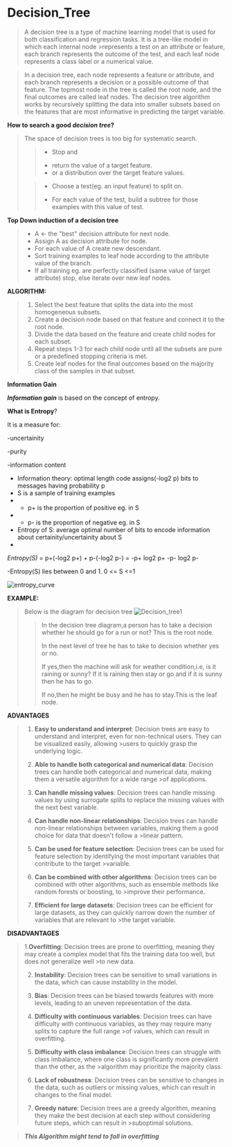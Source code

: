 # Decision_Tree

>A decision tree is a type of machine learning model that is used for both classification and regression tasks. It is a tree-like model in which each internal node >represents a test on an attribute or feature, each branch represents the outcome of the test, and each leaf node represents a class label or a numerical value.

>In a decision tree, each node represents a feature or attribute, and each branch represents a decision or a possible outcome of that feature. The topmost node in the
>tree is called the root node, and the final outcomes are called leaf nodes. The decision tree algorithm works by recursively splitting the data into smaller subsets 
>based on the features that are most informative in predicting the target variable.

**How to search a good ***decision tree***?**

>The space of decision trees is too big for systematic search.
>>* Stop and
>>
>>- return the value of a target feature.
>>- or a distribution over the target feature values.
>
>>* Choose a test(eg. an input feature) to split on.
>>- For each value of the test, build a subtree for those examples with this value of test.

**Top Down induction of a decision tree**

>- A <- the "best" decision attribute for next node.
>- Assign A as decision attribute for node.
>- For each value of A create new descendant.
>- Sort training examples to leaf node according to the attribute value of the branch.
>- If all training eg. are perfectly classified (same value of target attribute) stop, else iterate over new leaf nodes.

**ALGORITHM:**

> 1. Select the best feature that splits the data into the most homogeneous subsets.
> 2. Create a decision node based on that feature and connect it to the root node.
> 3. Divide the data based on the feature and create child nodes for each subset.
> 4. Repeat steps 1-3 for each child node until all the subsets are pure or a predefined stopping criteria is met.
> 5. Create leaf nodes for the final outcomes based on the majority class of the samples in that subset.

**Information Gain**

***Information gain*** is based on the concept of entropy.

**What is Entropy**?

It is a measure for:

-uncertainity

-purity

-information content

* Information theory: optimal length code assigns(-log2 p) bits to messages having probability p
* S is a sample of training examples
*   - p+ is the proportion of positive eg. in S
*   - p- is the proportion of negative eg. in S
* Entropy of S: average optimal number of bits to encode information about certainity/uncertainity about S
* 
*Entropy(S)* = p+(-log2 p+) + p-(-log2 p-) = -p+ log2 p+ -p- log2 p-   

-Entropy(S) lies between 0 and 1.  0 <= S <=1

![entropy_curve](https://user-images.githubusercontent.com/107355282/235348206-f822a78a-18c8-4338-a9de-f42e6a6a1396.png)


**EXAMPLE:**

>Below is the diagram for decision tree
>![Decision_tree1](https://user-images.githubusercontent.com/107355282/234040111-e70d5e19-3cc4-4216-9431-5e54834daac3.png)
>
>> In the decision tree diagram,a person has to take a decision whether he should go for a run or not? This is the root node.
>> 
>>In the next level of tree he has to take to decision whether yes or no.
>>
>>If yes,then the machine will ask for weather condition,i.e, is it raining or sunny? If it is raining then stay or go and if it is sunny then he has to go.
>>
>>If no,then he might be busy and he has to stay.This is the leaf node.

**ADVANTAGES**

>1. **Easy to understand and interpret**: Decision trees are easy to understand and interpret, even for non-technical users. They can be visualized easily, allowing >users to quickly grasp the underlying logic.
>
>2. **Able to handle both categorical and numerical data**: Decision trees can handle both categorical and numerical data, making them a versatile algorithm for a wide range >of applications.
>
>3. **Can handle missing values**: Decision trees can handle missing values by using surrogate splits to replace the missing values with the next best variable.
>
>4. **Can handle non-linear relationships**: Decision trees can handle non-linear relationships between variables, making them a good choice for data that doesn't follow a >linear pattern.
>
>5. **Can be used for feature selection**: Decision trees can be used for feature selection by identifying the most important variables that contribute to the target >variable.
>
>6. **Can be combined with other algorithms**: Decision trees can be combined with other algorithms, such as ensemble methods like random forests or boosting, to >improve their performance.
>
>7. **Efficient for large datasets**: Decision trees can be efficient for large datasets, as they can quickly narrow down the number of variables that are relevant to >the target variable.

**DISADVANTAGES**

>1.**Overfitting**: Decision trees are prone to overfitting, meaning they may create a complex model that fits the training data too well, but does not generalize well >to new data.
>
>2. **Instability**: Decision trees can be sensitive to small variations in the data, which can cause instability in the model.
>
>3. **Bias**: Decision trees can be biased towards features with more levels, leading to an uneven representation of the data.
>
>4. **Difficulty with continuous variables**: Decision trees can have difficulty with continuous variables, as they may require many splits to capture the full range >of values, which can result in overfitting.
>
>5. **Difficulty with class imbalance**: Decision trees can struggle with class imbalance, where one class is significantly more prevalent than the other, as the >algorithm may prioritize the majority class.
>
>6. **Lack of robustness**: Decision trees can be sensitive to changes in the data, such as outliers or missing values, which can result in changes to the final model.
>
>7. **Greedy nature**: Decision trees are a greedy algorithm, meaning they make the best decision at each step without considering future steps, which can result in >suboptimal solutions.

>***This Algorithm might tend to fall in overfitting***












